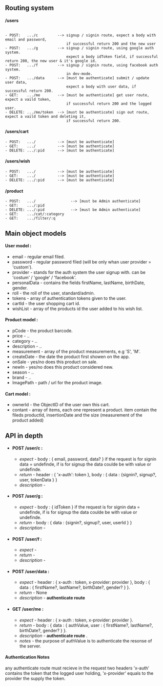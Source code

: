 
## Routing system

#### /users 
```

- POST:   .../c         --> signup / signin route, expect a body with email and password, 
                            if successful return 200 and the new user
- POST:   .../g         --> signup / signin route, using google auth system. 
                            expect a body idToken field, if successful return 200, the new user & it's google id.
- POST:   .../f         --> signup / signin route, using facebook auth system.
                            in dev-mode.      
- POST:   .../data      --> [must be authenticate] submit / update user data,
                            expect a body with user data, if successful return 200.
- GET:    .../me        --> [must be authenticate] get user route, expect a vaild token, 
                            if successful return 200 and the logged user.
- DELETE: .../me/token  --> [must be authenticate] sign out route, expect a vaild token and deleting it, 
                            if successful return 200.
```
#### /users/cart 
```
- POST:   .../          --> [must be authenticate]
- GET:    .../          --> [must be authenticate]
- DELETE: .../:pid      --> [must be authenticate]
```
#### /users/wish 
```
- POST:   .../          --> [must be authenticate]
- GET:    .../          --> [must be authenticate]
- DELETE: .../:pid      --> [must be authenticate]
``` 
#### /product 
```
- POST:   .../                --> [must be Admin authenticate]
- GET:    .../:pid
- DELETE: .../:pid            --> [must be Admin authenticate]
- GET:    .../cat/:category
- GET:    .../filter/:q
```    
    
    
    
## Main object models 

#### User model :
* email - regular email filed.
* password - regular password filed (will be only whan user provider = 'custom').
* provider - stands for the auth system the user signup with. can be 'costum' / 'google' / 'facebook'.
* personalData - contains the fields firstName, lastName, birthDate, gender.
* roll - the roll of the user, standard/admin.
* tokens - array of authentication tokens given to the user.
* cartId - the user shopping cart id.
* wishList - array of the products id the user added to his wish list.


#### Product model :
* pCode - the product barcode.
* price - ..
* category - ..
* description - ..
* measurement - array of the product measurements, e.g 'S', 'M'.
* createDate - the date the product first showen on the app.
* onSale - yes/no does this product on sale.
* newIn - yes/no does this product considered new.
* season - ..
* brand - ..
* ImagePath - path / url for the product image.


#### Cart model :
* ownerId - the ObjectID of the user own this cart.
* contant - array of items, each one represent a product. item contain the fileds productId, insertionDate and the size (measurement of the product added)




## API in depth
* #### POST /user/c :
    * *expect* - body : { email, password, data? }
                 if the request is for signin data = undefinde, if is for signup the data coulde be with value or undefinde.  
    * *return* - header : { 'x-auth': token }, body : { data : {signin?, signup?, user, tokenData } } 
    * *description* - 
  
  
* #### POST /user/g :
    * *expect* - body : { idToken }
                 if the request is for signin data = undefinde, if is for signup the data coulde be with value or undefinde.  
    * *return* - body : { data : {signin?, signup?, user, userId } } 
    * *description* - 
  
  
* #### POST /user/f :
    * *expect* -   
    * *return* -  
    * *description* - 
  
  
* #### POST /user/data :
    * *expect* - header : { x-auth : token, x-provider: provider }, body : { data : { firstName?, lastName?, birthDate?, gender? } }.
    * *return* - None
    * *description* - **authenticate route** 
    
    
* #### GET /user/me :
    * *expect* - header : { x-auth : token, x-provider: provider }.
    * *return* - body : { data : { authValue, user : { firstName?, lastName?, birthDate?, gender? } }.
    * *description* - **authenticate route** .
    * *notes* - the purpose of authValue is to authenticate the resonse of the server.  



#### Authentication Notes
any authenticate route must recieve in the request two headers 'x-auth' contains the token that the logged user holding, 'x-provider'   equals to the provider the supply the token.

